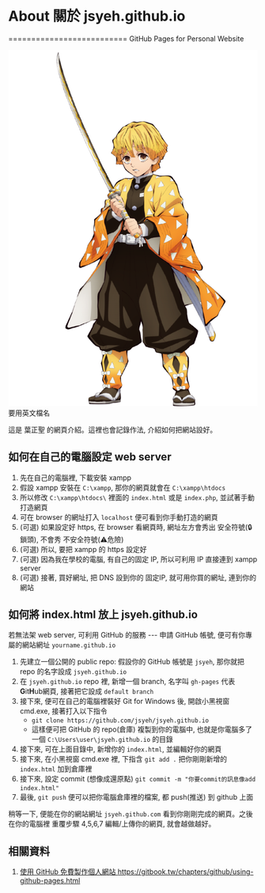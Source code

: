 # About 關於 jsyeh.github.io
==========================
GitHub Pages for Personal Website

![圖名,如果讀不到圖的時會秀中文](we.png) 要用英文檔名

這是 葉正聖 的網頁介紹。這裡也會記錄作法, 介紹如何把網站設好。

如何在自己的電腦設定 web server
-------------------------------

1. 先在自己的電腦裡, 下載安裝 xampp
2. 假設 xampp 安裝在 `C:\xampp`, 那你的網頁就會在 `C:\xampp\htdocs`
3. 所以修改 `C:\xampp\htdocs\` 裡面的 `index.html` 或是 `index.php`, 並試著手動打造網頁
4. 可在 browser 的網址打入 `localhost` 便可看到你手動打造的網頁
5. (可選) 如果設定好 https, 在 browser 看網頁時, 網址左方會秀出 安全符號(🔒鎖頭), 不會秀 不安全符號(⚠️危險)
6. (可選) 所以, 要把 xampp 的 https 設定好
4. (可選) 因為我在學校的電腦, 有自己的固定 IP, 所以可利用 IP 直接連到 xampp server
7. (可選) 接著, 買好網址, 把 DNS 設到你的 固定IP, 就可用你買的網址, 連到你的網站

如何將 index.html 放上 jsyeh.github.io
--------------------------------------

若無法架 web server, 可利用 GitHub 的服務 --- 申請 GitHub 帳號, 便可有你專屬的網站網址 `yourname.github.io`

1. 先建立一個公開的 public repo: 假設你的 GitHub 帳號是 `jsyeh`, 那你就把 repo 的名字設成 `jsyeh.github.io`
2. 在 `jsyeh.github.io` repo 裡, 新增一個 branch, 名字叫 `gh-pages` 代表 **G**it**H**ub網頁, 接著把它設成 `default branch`
3. 接下來, 便可在自己的電腦裡裝好 Git for Windows 後, 開啟小黑視窗 cmd.exe, 接著打入以下指令
   - `git clone https://github.com/jsyeh/jsyeh.github.io`
   - 這樣便可把 GitHub 的 repo(倉庫) 複製到你的電腦中, 也就是你電腦多了一個 `C:\Users\user\jsyeh.github.io` 的目錄
4. 接下來, 可在上面目錄中, 新增你的 `index.html`, 並編輯好你的網頁
5. 接下來, 在小黑視窗 cmd.exe 裡, 下指含 `git add .` 把你剛剛新增的 `index.html` 加到倉庫裡
6. 接下來, 設定 commit (想像成還原點) `git commit -m "你要commit的訊息像add index.html"`
7. 最後, `git push` 便可以把你電腦倉庫裡的檔案, 都 push(推送) 到 github 上面

稍等一下, 便能在你的網站網址 `jsyeh.github.com` 看到你剛剛完成的網頁。之後在你的電腦裡 重覆步驟 4,5,6,7  編輯/上傳你的網頁, 就會越做越好。

相關資料
--------
1. [使用 GitHub 免費製作個人網站 https://gitbook.tw/chapters/github/using-github-pages.html ](https://gitbook.tw/chapters/github/using-github-pages.html)

